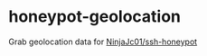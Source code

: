 # honeypot-geolocation
Grab geolocation data for [NinjaJc01/ssh-honeypot](https://github.com/NinjaJc01/ssh-honeypot)
